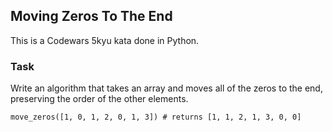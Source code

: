 ## Moving Zeros To The End

This is a Codewars 5kyu kata done in Python.

### Task

Write an algorithm that takes an array and moves all of the zeros to the end, preserving the order of the other elements.

```text
move_zeros([1, 0, 1, 2, 0, 1, 3]) # returns [1, 1, 2, 1, 3, 0, 0]
```
